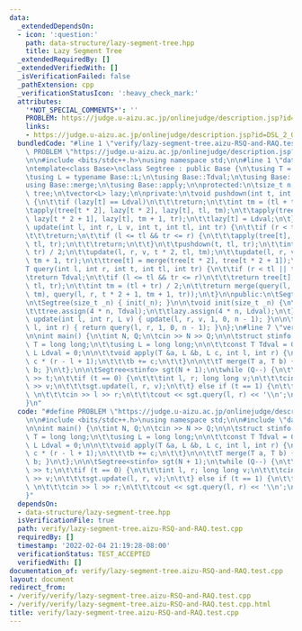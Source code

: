```yaml
---
data:
  _extendedDependsOn:
  - icon: ':question:'
    path: data-structure/lazy-segment-tree.hpp
    title: Lazy Segment Tree
  _extendedRequiredBy: []
  _extendedVerifiedWith: []
  _isVerificationFailed: false
  _pathExtension: cpp
  _verificationStatusIcon: ':heavy_check_mark:'
  attributes:
    '*NOT_SPECIAL_COMMENTS*': ''
    PROBLEM: https://judge.u-aizu.ac.jp/onlinejudge/description.jsp?id=DSL_2_G
    links:
    - https://judge.u-aizu.ac.jp/onlinejudge/description.jsp?id=DSL_2_G
  bundledCode: "#line 1 \"verify/lazy-segment-tree.aizu-RSQ-and-RAQ.test.cpp\"\n#define\
    \ PROBLEM \"https://judge.u-aizu.ac.jp/onlinejudge/description.jsp?id=DSL_2_G\"\
    \n\n#include <bits/stdc++.h>\nusing namespace std;\n\n#line 1 \"data-structure/lazy-segment-tree.hpp\"\
    \ntemplate<class Base>\nclass Segtree : public Base {\n\tusing T = typename Base::T;\n\
    \tusing L = typename Base::L;\n\tusing Base::Tdval;\n\tusing Base::Ldval;\n\t\
    using Base::merge;\n\tusing Base::apply;\n\nprotected:\n\tsize_t n;\n\tvector<T>\
    \ tree;\n\tvector<L> lazy;\n\nprivate:\n\tvoid pushdown(int t, int tl, int tr)\
    \ {\n\t\tif (lazy[t] == Ldval)\n\t\t\treturn;\n\t\tint tm = (tl + tr) / 2;\n\t\
    \tapply(tree[t * 2], lazy[t * 2], lazy[t], tl, tm);\n\t\tapply(tree[t * 2 + 1],\
    \ lazy[t * 2 + 1], lazy[t], tm + 1, tr);\n\t\tlazy[t] = Ldval;\n\t}\n\n\tvoid\
    \ update(int l, int r, L v, int t, int tl, int tr) {\n\t\tif (r < tl || tr < l)\n\
    \t\t\treturn;\n\t\tif (l <= tl && tr <= r) {\n\t\t\tapply(tree[t], lazy[t], v,\
    \ tl, tr);\n\t\t\treturn;\n\t\t}\n\t\tpushdown(t, tl, tr);\n\t\tint tm = (tl +\
    \ tr) / 2;\n\t\tupdate(l, r, v, t * 2, tl, tm);\n\t\tupdate(l, r, v, t * 2 + 1,\
    \ tm + 1, tr);\n\t\ttree[t] = merge(tree[t * 2], tree[t * 2 + 1]);\n\t}\n\n\t\
    T query(int l, int r, int t, int tl, int tr) {\n\t\tif (r < tl || tr < l)\n\t\t\
    \treturn Tdval;\n\t\tif (l <= tl && tr <= r)\n\t\t\treturn tree[t];\n\t\tpushdown(t,\
    \ tl, tr);\n\t\tint tm = (tl + tr) / 2;\n\t\treturn merge(query(l, r, t * 2, tl,\
    \ tm), query(l, r, t * 2 + 1, tm + 1, tr));\n\t}\n\npublic:\n\tSegtree() = default;\n\
    \n\tSegtree(size_t _n) { init(_n); }\n\n\tvoid init(size_t _n) {\n\t\tn = _n;\n\
    \t\ttree.assign(4 * n, Tdval);\n\t\tlazy.assign(4 * n, Ldval);\n\t}\n\n\tvoid\
    \ update(int l, int r, L v) { update(l, r, v, 1, 0, n - 1); }\n\n\tT query(int\
    \ l, int r) { return query(l, r, 1, 0, n - 1); }\n};\n#line 7 \"verify/lazy-segment-tree.aizu-RSQ-and-RAQ.test.cpp\"\
    \n\nint main() {\n\tint N, Q;\n\tcin >> N >> Q;\n\n\tstruct stinfo {\n\t\tusing\
    \ T = long long;\n\t\tusing L = long long;\n\n\t\tconst T Tdval = 0;\n\t\tconst\
    \ L Ldval = 0;\n\n\t\tvoid apply(T &a, L &b, L c, int l, int r) {\n\t\t\ta +=\
    \ c * (r - l + 1);\n\t\t\tb += c;\n\t\t}\n\n\t\tT merge(T a, T b) { return a +\
    \ b; }\n\t};\n\n\tSegtree<stinfo> sgt(N + 1);\n\twhile (Q--) {\n\t\tint t; cin\
    \ >> t;\n\t\tif (t == 0) {\n\t\t\tint l, r; long long v;\n\t\t\tcin >> l >> r\
    \ >> v;\n\t\t\tsgt.update(l, r, v);\n\t\t} else if (t == 1) {\n\t\t\tint l, r;\
    \ \n\t\t\tcin >> l >> r;\n\t\t\tcout << sgt.query(l, r) << '\\n';\n\t\t}\n\t}\n\
    }\n"
  code: "#define PROBLEM \"https://judge.u-aizu.ac.jp/onlinejudge/description.jsp?id=DSL_2_G\"\
    \n\n#include <bits/stdc++.h>\nusing namespace std;\n\n#include \"data-structure/lazy-segment-tree.hpp\"\
    \n\nint main() {\n\tint N, Q;\n\tcin >> N >> Q;\n\n\tstruct stinfo {\n\t\tusing\
    \ T = long long;\n\t\tusing L = long long;\n\n\t\tconst T Tdval = 0;\n\t\tconst\
    \ L Ldval = 0;\n\n\t\tvoid apply(T &a, L &b, L c, int l, int r) {\n\t\t\ta +=\
    \ c * (r - l + 1);\n\t\t\tb += c;\n\t\t}\n\n\t\tT merge(T a, T b) { return a +\
    \ b; }\n\t};\n\n\tSegtree<stinfo> sgt(N + 1);\n\twhile (Q--) {\n\t\tint t; cin\
    \ >> t;\n\t\tif (t == 0) {\n\t\t\tint l, r; long long v;\n\t\t\tcin >> l >> r\
    \ >> v;\n\t\t\tsgt.update(l, r, v);\n\t\t} else if (t == 1) {\n\t\t\tint l, r;\
    \ \n\t\t\tcin >> l >> r;\n\t\t\tcout << sgt.query(l, r) << '\\n';\n\t\t}\n\t}\n\
    }"
  dependsOn:
  - data-structure/lazy-segment-tree.hpp
  isVerificationFile: true
  path: verify/lazy-segment-tree.aizu-RSQ-and-RAQ.test.cpp
  requiredBy: []
  timestamp: '2022-02-04 21:19:28-08:00'
  verificationStatus: TEST_ACCEPTED
  verifiedWith: []
documentation_of: verify/lazy-segment-tree.aizu-RSQ-and-RAQ.test.cpp
layout: document
redirect_from:
- /verify/verify/lazy-segment-tree.aizu-RSQ-and-RAQ.test.cpp
- /verify/verify/lazy-segment-tree.aizu-RSQ-and-RAQ.test.cpp.html
title: verify/lazy-segment-tree.aizu-RSQ-and-RAQ.test.cpp
---
```


